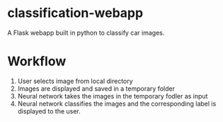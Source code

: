 # classification-webapp

A Flask webapp built in python to classify car images.

# Workflow
1. User selects image from local directory
2. Images are displayed and saved in a temporary folder
3. Neural network takes the images in the temporary fodler as input
4. Neural network classifies the images and the corresponding label is displayed to the user.
